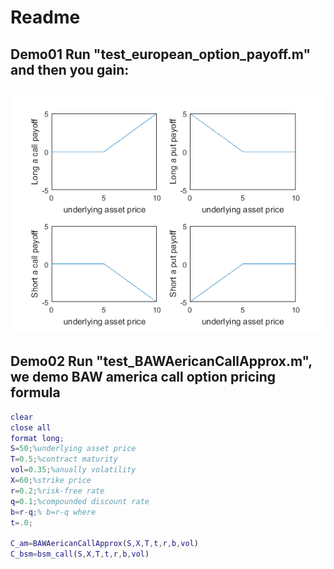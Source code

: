 # Readme
## Demo01 Run "test_european_option_payoff.m" and then you gain: 
## ![Mou](/utils/four_diagram_euro.png)

## Demo02 Run "test_BAWAericanCallApprox.m", we demo BAW america call option pricing formula
```matlab
clear 
close all
format long;
S=50;%underlying asset price
T=0.5;%contract maturity
vol=0.35;%anually volatility
X=60;%strike price
r=0.2;%risk-free rate
q=0.1;%compounded discount rate
b=r-q;% b=r-q where 
t=.0;

C_am=BAWAericanCallApprox(S,X,T,t,r,b,vol)
C_bsm=bsm_call(S,X,T,t,r,b,vol)
```
